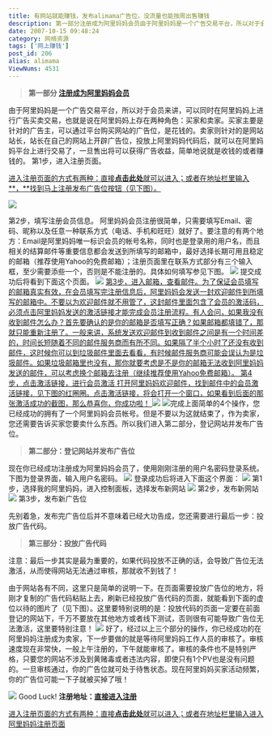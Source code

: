 ```yaml
---
title: 有网站就能赚钱，发布alimama广告位，没流量也能按周出售赚钱
description: 第一部分注册成为阿里妈妈会员由于阿里妈妈是一个广告交易平台，所以对于会员来讲，可以同时在阿里妈妈上进行广告买卖交易，也就是说在阿里妈妈上存在两种角色：买家和卖家。买家主要是针对的广告主，可以通过平台购买网站的广告位，是花钱的。卖家则针对的是网站站长，站长在自己的网站上开辟广告位，投放上阿里妈妈代码后，就可以在阿里妈妈平台上进行交易了，一旦售出将可以获得广告收益，简单地说就是收钱的或者赚钱的。第1步，进入注册页面。进入注册页面的方式有两种：直接点击此处就可以进入；或者在地址栏里输入，找到马上注册...
date: 2007-10-15 09:48:24
category: 网络资源
tags: ['网上赚钱']
post_id: 206
alias: alimama
ViewNums: 4531
---
```

> **第一部分 [注册成为阿里妈妈会员](http://www.alimama.com/membersvc/rd.do?w=p_10003052&p=&f=http://www.alimama.com/membersvc/promotion/tjyj.htm)**

由于阿里妈妈是一个广告交易平台，所以对于会员来讲，可以同时在阿里妈妈上进行广告买卖交易，也就是说在阿里妈妈上存在两种角色：买家和卖家。买家主要是针对的广告主，可以通过平台购买网站的广告位，是花钱的。卖家则针对的是网站站长，站长在自己的网站上开辟广告位，投放上阿里妈妈代码后，就可以在阿里妈妈平台上进行交易了，一旦售出将可以获得广告收益，简单地说就是收钱的或者赚钱的。
第1步，进入注册页面。

[进入注册页面的方式有两种：直接**点击此处**就可以进入；或者在地址栏里输入**，**找到马上注册发布广告位按钮（见下图）。](http://www.alimama.com/membersvc/rd.do?w=p_10003052&p=&f=http://www.alimama.com/membersvc/promotion/tjyj.htm)

[![](http://htm.yoyb.com/ad/alimama/yoyb_com11.jpg)](http://www.alimama.com/membersvc/rd.do?w=p_10003052&p=&f=http://www.alimama.com/membersvc/promotion/tjyj.htm)

第2步，填写注册会员信息。
阿里妈妈会员注册很简单，只需要填写Email、密码、昵称以及任意一种联系方式（电话、手机和旺旺）就好了。要注意的有两个地方：Email是阿里妈妈唯一标识会员的帐号名称，同时也是登录用的用户名，而且相关的结算邮件等重要信息都会发送到所填写的邮箱中，最好选择长期可用且稳定的邮箱（推荐使用Yahoo的免费邮箱）；注册页面里在联系方式部分有三个输入框，至少需要添些一个，否则是不能注册的。具体如何填写参见下图。
[![](http://htm.yoyb.com/ad/alimama/yoyb_com12.jpg)](http://www.alimama.com/membersvc/rd.do?w=p_10026498&p=&f=http://www.alimama.com/membersvc/promotion/tjyj.htm)
提交成功后将看到下面这个页面。
[![](http://htm.yoyb.com/ad/alimama/yoyb_com13.jpg)](http://www.alimama.com/membersvc/rd.do?w=p_10026498&p=&f=http://www.alimama.com/membersvc/promotion/tjyj.htm)
[第3步，进入邮箱，查看邮件。为了保证会员填写的邮箱真实有效，在会员填写完注册信息后，阿里妈妈会发送一封欢迎邮件到所填写的邮箱中。不要以为欢迎邮件就不用管了，这封邮件里面包含了会员的激活码，必须点击阿里妈妈发送的激活链接才能完成会员注册流程。](http://www.alimama.com/membersvc/rd.do?w=p_10003052&p=&f=http://www.alimama.com/membersvc/promotion/tjyj.htm)[有人会问，如果我没有收到邮件怎么办？首先要确认的是你的邮箱是否填写正确？如果邮箱都填错了，那就只能重新注册了。一般来讲，系统发送欢迎邮件到收到邮件之间是有一个时间差的，时间长短随着不同的邮件服务商而有所不同。如果隔了半个小时了还没有收到邮件，这时候你可以到垃圾邮件里面去看看，有时候邮件服务商可能会误认为是垃圾邮件。如果垃圾邮箱里也没有，那你就要考虑是不是你的邮箱无法收到阿里妈妈发送的邮件，可以考虑换个邮箱去注册（继续推荐使用Yahoo免费邮箱）。
第4步，点击激活链接，进行会员激活
打开阿里妈妈欢迎邮件，找到邮件中的会员激活链接，见下图的红圈圈。点击激活链接，将会打开一个窗口，如果看到后面的那张激活成功的截图，那么恭喜你，你成功啦！
![](http://htm.yoyb.com/ad/alimama/yoyb_com14.jpg)](http://www.alimama.com/membersvc/rd.do?w=p_10003052&p=&f=http://www.alimama.com/membersvc/promotion/tjyj.htm)
[![](http://htm.yoyb.com/ad/alimama/yoyb_com15.jpg)](http://www.alimama.com/membersvc/rd.do?w=p_10026498&p=&f=http://www.alimama.com/membersvc/promotion/tjyj.htm)完成上面简单的4个操作，您已经成功的拥有了一个阿里妈妈会员帐号。但是不要以为这就结束了，作为卖家，您还需要告诉买家您要卖什么东西。所以我们进入第二部分，登记网站并发布广告位。

> **第二部分：登记网站并发布广告位**

现在你已经成功注册成为阿里妈妈会员了，使用刚刚注册的用户名密码登录系统。
下图为登录界面，输入用户名密码。
[![](http://htm.yoyb.com/ad/alimama/yoyb_com16.jpg)](http://www.alimama.com/membersvc/rd.do?w=p_10026498&p=&f=http://www.alimama.com/membersvc/promotion/tjyj.htm)
登录成功后将进入下面这个界面：
[![](http://htm.yoyb.com/ad/alimama/yoyb_com17.jpg)](http://www.alimama.com/membersvc/rd.do?w=p_10026498&p=&f=http://www.alimama.com/membersvc/promotion/tjyj.htm)
第1步，选择我的阿里妈妈，进入控制面板，选择发布新网站
[![](http://htm.yoyb.com/ad/alimama/yoyb_com18.jpg)](http://www.alimama.com/membersvc/rd.do?w=p_10026498&p=&f=http://www.alimama.com/membersvc/promotion/tjyj.htm)
第2步，发布新网站
[![](http://htm.yoyb.com/ad/alimama/yoyb_com19.jpg)](http://www.alimama.com/membersvc/rd.do?w=p_10026498&p=&f=http://www.alimama.com/membersvc/promotion/tjyj.htm)
第3步，发布新广告位

先别着急，发布完广告位后并不意味着已经大功告成，您还需要进行最后一步：投放广告代码。

> **第三部分：投放广告代码**

注意：最后一步其实是最为重要的，如果代码投放不正确的话，会导致广告位无法激活，从而使得网站无法通过审核，那就收不到钱了！

由于网站各有不同，这里只是简单的说明一下。在页面需要投放广告位的地方，将刚才复制的广告代码粘贴上去，刷新已经投放广告代码的页面，就能看到下面的虚位以待的图片了（见下图）。这里要特别说明的是：投放代码的页面一定要在前面登记的网站下，千万不要放在其他地方或者线下测试，否则很有可能导致广告位无法激活，这里要特别注意！
[![](http://htm.yoyb.com/ad/alimama/yoyb_com20.jpg)](http://www.alimama.com/membersvc/rd.do?w=p_10026498&p=&f=http://www.alimama.com/membersvc/promotion/tjyj.htm)
好了，经过以上三个部分的操作，你已经成功的在阿里妈妈注册成为卖家，下一步要做的就是等待阿里妈妈工作人员的审核了。审核速度现在非常快，一般上午注册的，下午就能审核了。审核的条件也不是特别严格，只要您的网站不涉及到黄赌毒或者违法内容，即使只有1个PV也是没有问题的。一旦审核通过，你的广告位就可处于待售状态。现在阿里妈妈买家活动频繁，你的广告位可能一下子就被买掉了哦！

[![](http://htm.yoyb.com/ad/alimama/yoyb_com21.jpg)](http://www.alimama.com/membersvc/rd.do?w=p_10026498&p=&f=http://www.alimama.com/membersvc/promotion/tjyj.htm)
Good Luck!
**注册地址：[直接进入注册](http://www.alimama.com/membersvc/rd.do?w=p_10003052&p=&f=http://www.alimama.com/membersvc/promotion/tjyj.htm)**

[进入注册页面的方式有两种：直接**点击此处**就可以进入；或者在地址栏里输入进入阿里妈妈注册页面](http://www.alimama.com/membersvc/rd.do?w=p_10003052&p=&f=http://www.alimama.com/membersvc/promotion/tjyj.htm)

